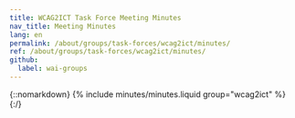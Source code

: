 ```yaml
---
title: WCAG2ICT Task Force Meeting Minutes
nav_title: Meeting Minutes
lang: en
permalink: /about/groups/task-forces/wcag2ict/minutes/
ref: /about/groups/task-forces/wcag2ict/minutes/
github:
  label: wai-groups
---
```


{::nomarkdown}
{% include minutes/minutes.liquid group="wcag2ict" %}
{:/}
